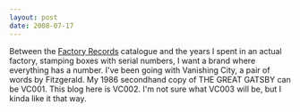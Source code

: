 ```yaml
---
layout: post
date: 2008-07-17
--- 
```


Between the [Factory Records](https://en.wikipedia.org/wiki/Factory_Records#FAC_numbers) catalogue and the years I spent in an actual factory, stamping boxes with serial numbers, I want a brand where everything has a number. I've been going with Vanishing City, a pair of words by Fitzgerald. My 1986 secondhand copy of THE GREAT GATSBY can be VC001. This blog here is VC002. I'm not sure what VC003 will be, but I kinda like it that way.
